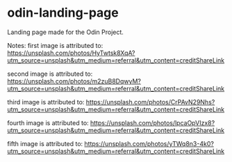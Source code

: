 # odin-landing-page

Landing page made for the Odin Project. 


Notes:
first image is attributed to: https://unsplash.com/photos/HyTwtsk8XqA?utm_source=unsplash&utm_medium=referral&utm_content=creditShareLink

second image is attributed to: https://unsplash.com/photos/m2zuB8DqwyM?utm_source=unsplash&utm_medium=referral&utm_content=creditShareLink

third image is attributed to: https://unsplash.com/photos/CrPAvN29Nhs?utm_source=unsplash&utm_medium=referral&utm_content=creditShareLink

fourth image is attributed to: https://unsplash.com/photos/lpcaOpVIzx8?utm_source=unsplash&utm_medium=referral&utm_content=creditShareLink 

fifth image is attributed to: https://unsplash.com/photos/yTWq8n3-4k0?utm_source=unsplash&utm_medium=referral&utm_content=creditShareLink
